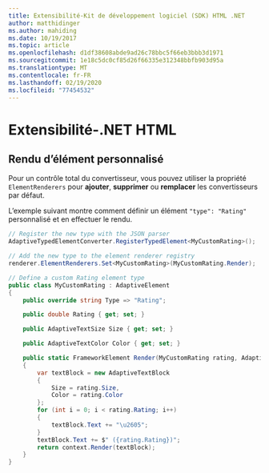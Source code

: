 ```yaml
---
title: Extensibilité-Kit de développement logiciel (SDK) HTML .NET
author: matthidinger
ms.author: mahiding
ms.date: 10/19/2017
ms.topic: article
ms.openlocfilehash: d1df38608abde9ad26c78bbc5f66eb3bbb3d1971
ms.sourcegitcommit: 1e18c5dc0cf85d26f66335e312348bbfb903d95a
ms.translationtype: MT
ms.contentlocale: fr-FR
ms.lasthandoff: 02/19/2020
ms.locfileid: "77454532"
---
```

# <a name="extensibility---net-html"></a>Extensibilité-.NET HTML

## <a name="custom-element-rendering"></a>Rendu d’élément personnalisé

Pour un contrôle total du convertisseur, vous pouvez utiliser la propriété `ElementRenderers` pour **ajouter**, **supprimer** ou **remplacer** les convertisseurs par défaut.

L’exemple suivant montre comment définir un élément `"type": "Rating"` personnalisé et en effectuer le rendu.

```csharp
// Register the new type with the JSON parser
AdaptiveTypedElementConverter.RegisterTypedElement<MyCustomRating>();

// Add the new type to the element renderer registry
renderer.ElementRenderers.Set<MyCustomRating>(MyCustomRating.Render);

// Define a custom Rating element type
public class MyCustomRating : AdaptiveElement
{
    public override string Type => "Rating";

    public double Rating { get; set; }

    public AdaptiveTextSize Size { get; set; }

    public AdaptiveTextColor Color { get; set; }

    public static FrameworkElement Render(MyCustomRating rating, AdaptiveRenderContext context)
    {
        var textBlock = new AdaptiveTextBlock
        {
            Size = rating.Size,
            Color = rating.Color
        };
        for (int i = 0; i < rating.Rating; i++)
        {
            textBlock.Text += "\u2605";
        }
        textBlock.Text += $" ({rating.Rating})";
        return context.Render(textBlock);
    }
}
```

